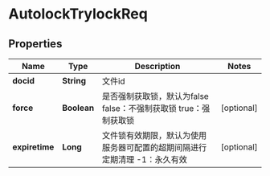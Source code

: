 # AutolockTrylockReq

## Properties
Name | Type | Description | Notes
------------ | ------------- | ------------- | -------------
**docid** | **String** | 文件id | 
**force** | **Boolean** | 是否强制获取锁，默认为false  false：不强制获取锁  true：强制获取锁 |  [optional]
**expiretime** | **Long** | 文件锁有效期限，默认为使用服务器可配置的超期间隔进行定期清理  -1：永久有效 |  [optional]
